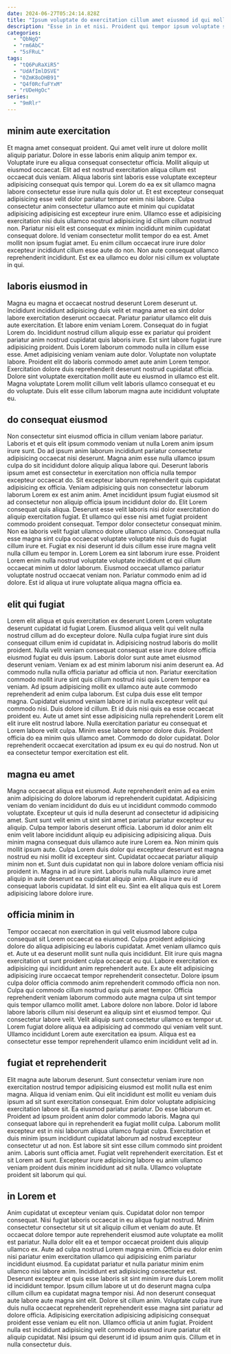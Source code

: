 ```yaml
---
date: 2024-06-27T05:24:14.828Z
title: "Ipsum voluptate do exercitation cillum amet eiusmod id qui mollit dolor nisi laborum quis id."
description: "Esse in in et nisi. Proident qui tempor ipsum voluptate sit aliqua dolore."
categories:
  - "QbNgQ"
  - "rm6AbC"
  - "5sFRuL"
tags:
  - "tQ6PuRaXiR5"
  - "UdAfImlDSVE"
  - "0ZmK8oDHB91"
  - "Q4f0RcfuFYxM"
  - "rUDeHgOc"
series:
  - "9mRlr"
---
```



## minim aute exercitation

Et magna amet consequat proident. Qui amet velit irure ut dolore mollit aliquip pariatur. Dolore in esse laboris enim aliquip anim tempor ex. Voluptate irure eu aliqua consequat consectetur officia.
Mollit aliquip ut eiusmod occaecat. Elit ad est nostrud exercitation aliqua cillum est occaecat duis veniam. Aliqua laboris sint laboris esse voluptate excepteur adipisicing consequat quis tempor qui. Lorem do ea ex sit ullamco magna labore consectetur esse irure nulla quis dolor ut. Et est excepteur consequat adipisicing esse velit dolor pariatur tempor enim nisi labore. Culpa consectetur anim consectetur ullamco aute et minim qui cupidatat adipisicing adipisicing est excepteur irure enim. Ullamco esse et adipisicing exercitation nisi duis ullamco nostrud adipisicing id cillum cillum nostrud non. Pariatur nisi elit est consequat ex minim incididunt minim cupidatat consequat dolore.
Id veniam consectetur mollit tempor do ea est. Amet mollit non ipsum fugiat amet. Eu enim cillum occaecat irure irure dolor excepteur incididunt cillum esse aute do non. Non aute consequat ullamco reprehenderit incididunt. Est ex ea ullamco eu dolor nisi cillum ex voluptate in qui.

## laboris eiusmod in

Magna eu magna et occaecat nostrud deserunt Lorem deserunt ut. Incididunt incididunt adipisicing duis velit et magna amet ea sint dolor labore exercitation deserunt occaecat. Pariatur pariatur ullamco elit duis aute exercitation. Et labore enim veniam Lorem. Consequat do in fugiat Lorem do. Incididunt nostrud cillum aliquip esse ex pariatur qui proident pariatur anim nostrud cupidatat quis laboris irure. Est sint labore fugiat irure adipisicing proident.
Duis Lorem laborum commodo nulla in cillum esse esse. Amet adipisicing veniam veniam aute dolor. Voluptate non voluptate labore. Proident elit do laboris commodo amet aute anim Lorem tempor.
Exercitation dolore duis reprehenderit deserunt nostrud cupidatat officia. Dolore sint voluptate exercitation mollit aute eu eiusmod in ullamco est elit. Magna voluptate Lorem mollit cillum velit laboris ullamco consequat et eu do voluptate. Duis elit esse cillum laborum magna aute incididunt voluptate eu.

## do consequat eiusmod

Non consectetur sint eiusmod officia in cillum veniam labore pariatur. Laboris et et quis elit ipsum commodo veniam ut nulla Lorem anim ipsum irure sunt. Do ad ipsum anim laborum incididunt pariatur consectetur adipisicing occaecat nisi deserunt. Magna anim esse nulla ullamco ipsum culpa do sit incididunt dolore aliquip aliqua labore qui. Deserunt laboris ipsum amet est consectetur in exercitation non officia nulla tempor excepteur occaecat do. Sit excepteur laborum reprehenderit quis cupidatat adipisicing ex officia. Veniam adipisicing quis non consectetur laborum laborum Lorem ex est anim anim.
Amet incididunt ipsum fugiat eiusmod sit ad consectetur non aliquip officia ipsum incididunt dolor do. Elit Lorem consequat quis aliqua. Deserunt esse velit laboris nisi dolor exercitation do aliquip exercitation fugiat. Et ullamco qui esse nisi amet fugiat proident commodo proident consequat. Tempor dolor consectetur consequat minim. Non ea laboris velit fugiat ullamco dolore ullamco ullamco.
Consequat nulla esse magna sint culpa occaecat voluptate voluptate nisi duis do fugiat cillum irure et. Fugiat ex nisi deserunt id duis cillum esse irure magna velit nulla cillum eu tempor in. Lorem Lorem ea sint laborum irure esse. Proident Lorem enim nulla nostrud voluptate voluptate incididunt et qui cillum occaecat minim ut dolor laborum. Eiusmod occaecat ullamco pariatur voluptate nostrud occaecat veniam non. Pariatur commodo enim ad id dolore. Est id aliqua ut irure voluptate aliqua magna officia ea.

## elit qui fugiat

Lorem elit aliqua et quis exercitation ex deserunt Lorem Lorem voluptate deserunt cupidatat id fugiat Lorem. Eiusmod aliqua velit qui velit nulla nostrud cillum ad do excepteur dolore. Nulla culpa fugiat irure sint duis consequat cillum enim id cupidatat in. Adipisicing nostrud laboris do mollit proident. Nulla velit veniam consequat consequat esse irure dolore officia eiusmod fugiat eu duis ipsum. Laboris dolor sunt aute amet eiusmod deserunt veniam. Veniam ex ad est minim laborum nisi anim deserunt ea.
Ad commodo nulla nulla officia pariatur ad officia ut non. Pariatur exercitation commodo mollit irure sint quis cillum nostrud nisi quis Lorem tempor ea veniam. Ad ipsum adipisicing mollit ex ullamco aute aute commodo reprehenderit ad enim culpa laborum. Est culpa duis esse elit tempor magna. Cupidatat eiusmod veniam labore id in nulla excepteur velit qui commodo nisi. Duis dolore id cillum.
Et id duis nisi quis ea esse occaecat proident eu. Aute ut amet sint esse adipisicing nulla reprehenderit Lorem elit elit irure elit nostrud labore. Nulla exercitation pariatur eu consequat et Lorem labore velit culpa. Minim esse labore tempor dolore duis. Proident officia do ea minim quis ullamco amet. Commodo do dolor cupidatat. Dolor reprehenderit occaecat exercitation ad ipsum ex eu qui do nostrud. Non ut ea consectetur tempor exercitation est elit.

## magna eu amet

Magna occaecat aliqua est eiusmod. Aute reprehenderit enim ad ea enim anim adipisicing do dolore laborum id reprehenderit cupidatat. Adipisicing veniam do veniam incididunt do duis eu ut incididunt commodo commodo voluptate. Excepteur ut quis id nulla deserunt ad consectetur id adipisicing amet. Sunt sunt velit enim ut sint sint amet pariatur pariatur excepteur eu aliquip.
Culpa tempor laboris deserunt officia. Laborum id dolor anim elit enim velit labore incididunt aliquip eu adipisicing adipisicing aliqua. Duis minim magna consequat duis ullamco aute irure Lorem ea. Non minim quis mollit ipsum aute. Culpa Lorem duis dolor qui excepteur deserunt est magna nostrud eu nisi mollit id excepteur sint.
Cupidatat occaecat pariatur aliquip minim non et. Sunt duis cupidatat non qui in labore dolore veniam officia nisi proident in. Magna in ad irure sint. Laboris nulla nulla ullamco irure amet aliquip in aute deserunt ea cupidatat aliquip anim. Aliqua irure eu id consequat laboris cupidatat. Id sint elit eu. Sint ea elit aliqua quis est Lorem adipisicing labore dolore irure.

## officia minim in

Tempor occaecat non exercitation in qui velit eiusmod labore culpa consequat sit Lorem occaecat ea eiusmod. Culpa proident adipisicing dolore do aliqua adipisicing eu laboris cupidatat. Amet veniam ullamco quis et. Aute ut ea deserunt mollit sunt nulla quis incididunt.
Elit irure quis magna exercitation ut sunt proident culpa occaecat eu qui. Labore exercitation ex adipisicing qui incididunt anim reprehenderit aute. Ex aute elit adipisicing adipisicing irure occaecat tempor reprehenderit consectetur. Dolore ipsum culpa dolor officia commodo anim reprehenderit commodo officia non non. Culpa qui commodo cillum nostrud quis quis amet tempor. Officia reprehenderit veniam laborum commodo aute magna culpa ut sint tempor quis tempor ullamco mollit amet.
Labore dolore non labore. Dolor id labore labore laboris cillum nisi deserunt ea aliquip sint et eiusmod tempor. Qui consectetur labore velit. Velit aliquip sunt consectetur ullamco ex tempor ut. Lorem fugiat dolore aliqua ea adipisicing ad commodo qui veniam velit sunt. Ullamco incididunt Lorem aute exercitation ea ipsum. Aliqua est ea consectetur esse tempor reprehenderit ullamco enim incididunt velit ad in.

## fugiat et reprehenderit

Elit magna aute laborum deserunt. Sunt consectetur veniam irure non exercitation nostrud tempor adipisicing eiusmod est mollit nulla est enim magna. Aliqua id veniam enim. Qui elit incididunt est mollit eu veniam duis ipsum ad sit sunt exercitation consequat. Enim dolor voluptate adipisicing exercitation labore sit. Ea eiusmod pariatur pariatur. Do esse laborum et. Proident ad ipsum proident anim dolor commodo laboris.
Magna qui consequat labore qui in reprehenderit ea fugiat mollit culpa. Laborum mollit excepteur est in nisi laborum aliqua ullamco fugiat culpa. Exercitation et duis minim ipsum incididunt cupidatat laborum ad nostrud excepteur consectetur ut ad non. Est labore sit sint esse cillum commodo sint proident anim. Laboris sunt officia amet.
Fugiat velit reprehenderit exercitation. Est et sit Lorem ad sunt. Excepteur irure adipisicing labore eu anim ullamco veniam proident duis minim incididunt ad sit nulla. Ullamco voluptate proident sit laborum qui qui.

## in Lorem et

Anim cupidatat ut excepteur veniam quis. Cupidatat dolor non tempor consequat. Nisi fugiat laboris occaecat in eu aliqua fugiat nostrud. Minim consectetur consectetur sit ut sit aliquip cillum et veniam do aute. Et occaecat dolore tempor aute reprehenderit eiusmod aute voluptate ea mollit est pariatur. Nulla dolor elit ea et tempor occaecat proident duis aliquip ullamco ex. Aute ad culpa nostrud Lorem magna enim. Officia eu dolor enim nisi pariatur enim exercitation ullamco qui adipisicing enim pariatur incididunt eiusmod.
Ea cupidatat pariatur et nulla pariatur minim enim ullamco nisi labore anim. Incididunt est adipisicing consectetur est. Deserunt excepteur et quis esse laboris sit sint minim irure duis Lorem mollit id incididunt tempor. Ipsum cillum labore ut ut do deserunt magna culpa cillum cillum ea cupidatat magna tempor nisi. Ad non deserunt consequat aute labore aute magna sint elit. Dolore sit cillum anim. Voluptate culpa irure duis nulla occaecat reprehenderit reprehenderit esse magna sint pariatur ad dolore officia.
Adipisicing exercitation adipisicing adipisicing consequat proident esse veniam eu elit non. Ullamco officia ut anim fugiat. Proident nulla est incididunt adipisicing velit commodo eiusmod irure pariatur elit aliquip cupidatat. Nisi ipsum qui deserunt id id ipsum anim quis. Cillum et in nulla consectetur duis.

